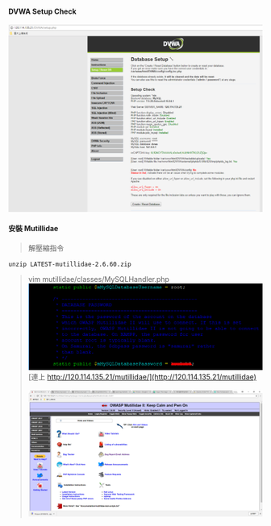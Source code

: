 #### DVWA Setup Check 
![DVWA check](picture/DVWASC.PNG)
#### 安裝 Mutillidae
>解壓縮指令

    unzip LATEST-mutillidae-2.6.60.zip
    
>vim mutillidae/classes/MySQLHandler.php<br>
![DVWA check](picture/Mutillidae.PNG)<br>
>[連上 http://120.114.135.21/mutillidae/](http://120.114.135.21/mutillidae)<br> 
![DVWA check](picture/Mutillidaephp.PNG)<br>
